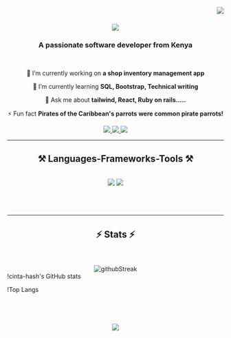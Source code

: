 <img align="right" src="https://visitor-badge.laobi.icu/badge?page_id=cinta-hash.cinta-hash" />

<h1 align="center">
    <img src="https://readme-typing-svg.herokuapp.com/?font=Righteous&size=35&center=true&vCenter=true&width=500&height=70&duration=4000&lines=Hi+There!+👋;+I'm+Jacinta+Mwangi!;" />
</h1>

<h3 align="center">A passionate software developer from Kenya</h3>

<br/>

<div align="center">
 
 🔭 I’m currently working on **a shop inventory management app**
 
 🌱 I’m currently learning **SQL, Bootstrap, Technical writing**

 💬 Ask me about **tailwind, React, Ruby on rails.....**

 ⚡ Fun fact **Pirates of the Caribbean's parrots were common pirate parrots!**
 
 </div>
 
<div align="center"> 
  <a href="https://www.jacintawmwangi21@gmail.com">
    <img src="https://img.shields.io/badge/Gmail-333333?style=for-the-badge&logo=gmail&logoColor=red" />
  </a>
  <a href="https://www.linkedin.com/in/%20jacinta-mwangi-8bb063192/" target="_blank">
    <img src="https://img.shields.io/badge/LinkedIn-0077B5?style=for-the-badge&logo=linkedin&logoColor=white" target="_blank" />
  </a>
  <a href="https://jmwangi.netlify.app/" target="_blank">
     <img src="https://img.shields.io/badge/Portfolio-FF5722?style=for-the-badge&logo=todoist&logoColor=white" target="_blank" /> <!-- sqlite, safari, google-chrome are other good icon options -->
  </a>
</div>

 <hr/>
 
<h2 align="center">⚒️ Languages-Frameworks-Tools ⚒️</h2>
<br/>
<div align="center">
    <img src="https://skillicons.dev/icons?i=react,bootstrap,mui,html,css,vscode,github,figma,tailwind,git" />
    <img src="https://skillicons.dev/icons?i=tailwind,javascript,react,ruby on rails" /><br>
</div>
<div align="center">
  <br/><br/><br/>
</div>

<hr/>

<h2 align="center">⚡ Stats ⚡</h2>
<br>
<div align=center>
  <br/>
  <img src="https://streak-stats.demolab.com?user=cinta-hash&theme=bear&hide_border=true)](https://git.io/streak-stats" alt="githubStreak" />
</div>
!cinta-hash's GitHub stats

!Top Langs



<br/><br/>

<h3 align="center">
    <img src="https://readme-typing-svg.herokuapp.com/?font=Righteous&size=25&center=true&vCenter=true&width=500&height=70&duration=4000&lines=Thanks+for+visiting!+✌️;+Shoot+me+a+message+on+Linkedin!;I'm+always+down+to+collab+:)">
</h3>

<br/>
</picture>



